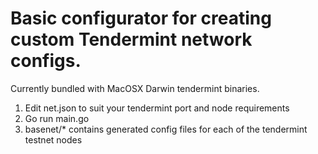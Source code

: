 # Basic configurator for creating custom Tendermint network configs.

Currently bundled with MacOSX Darwin tendermint binaries.

1) Edit net.json to suit your tendermint port and node requirements
2) Go run main.go 
3) basenet/* contains generated config files for each of the tendermint testnet nodes
